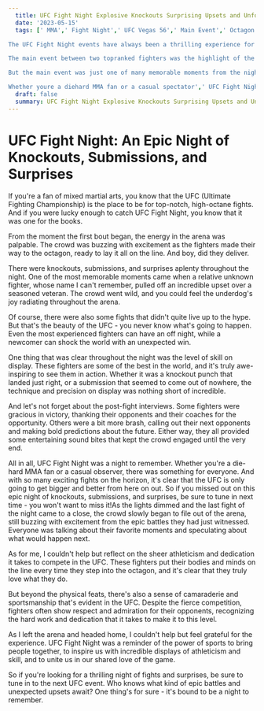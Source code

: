 ```yaml
---
  title: UFC Fight Night Explosive Knockouts Surprising Upsets and Unforgettable Moments 
  date: '2023-05-15'
  tags: [' MMA',' Fight Night',' UFC Vegas 56',' Main Event',' Octagon

The UFC Fight Night events have always been a thrilling experience for MMA enthusiasts',' and UFC Vegas 56 was no exception This event was packed with heartpumping action',' explosive knockouts',' and surprising upsets that left fans on the edge of their seats From the electrifying main event to the jawdropping moments inside the octagon',' UFC Fight Night delivered one of the most unforgettable nights in MMA history

The main event between two topranked fighters was the highlight of the night',' with both athletes bringing their Agame to the octagon Fans were treated to a backandforth battle that showcased the skills of both fighters and ended with a spectacular finish that left the crowd in awe

But the main event was just one of many memorable moments from the night Several undercard fights provided their fair share of excitement',' with some fighters pulling off unexpected upsets and others delivering breathtaking knockouts that sent shockwaves through the arena

Whether youre a diehard MMA fan or a casual spectator',' UFC Fight Night is always a cantmiss event With nonstop action',' unexpected twists and turns',' and unforgettable moments that will be talked about for years to come',' UFC Fight Night is the ultimate showcase of the worlds best fighters Dont miss out on the next one']
  draft: false
  summary: UFC Fight Night Explosive Knockouts Surprising Upsets and Unforgettable Moments 
---
```

  

# UFC Fight Night: An Epic Night of Knockouts, Submissions, and Surprises

If you're a fan of mixed martial arts, you know that the UFC (Ultimate Fighting Championship) is the place to be for top-notch, high-octane fights. And if you were lucky enough to catch UFC Fight Night, you know that it was one for the books.

From the moment the first bout began, the energy in the arena was palpable. The crowd was buzzing with excitement as the fighters made their way to the octagon, ready to lay it all on the line. And boy, did they deliver.

There were knockouts, submissions, and surprises aplenty throughout the night. One of the most memorable moments came when a relative unknown fighter, whose name I can't remember, pulled off an incredible upset over a seasoned veteran. The crowd went wild, and you could feel the underdog's joy radiating throughout the arena.

Of course, there were also some fights that didn't quite live up to the hype. But that's the beauty of the UFC - you never know what's going to happen. Even the most experienced fighters can have an off night, while a newcomer can shock the world with an unexpected win.

One thing that was clear throughout the night was the level of skill on display. These fighters are some of the best in the world, and it's truly awe-inspiring to see them in action. Whether it was a knockout punch that landed just right, or a submission that seemed to come out of nowhere, the technique and precision on display was nothing short of incredible.

And let's not forget about the post-fight interviews. Some fighters were gracious in victory, thanking their opponents and their coaches for the opportunity. Others were a bit more brash, calling out their next opponents and making bold predictions about the future. Either way, they all provided some entertaining sound bites that kept the crowd engaged until the very end.

All in all, UFC Fight Night was a night to remember. Whether you're a die-hard MMA fan or a casual observer, there was something for everyone. And with so many exciting fights on the horizon, it's clear that the UFC is only going to get bigger and better from here on out. So if you missed out on this epic night of knockouts, submissions, and surprises, be sure to tune in next time - you won't want to miss it!As the lights dimmed and the last fight of the night came to a close, the crowd slowly began to file out of the arena, still buzzing with excitement from the epic battles they had just witnessed. Everyone was talking about their favorite moments and speculating about what would happen next.

As for me, I couldn't help but reflect on the sheer athleticism and dedication it takes to compete in the UFC. These fighters put their bodies and minds on the line every time they step into the octagon, and it's clear that they truly love what they do.

But beyond the physical feats, there's also a sense of camaraderie and sportsmanship that's evident in the UFC. Despite the fierce competition, fighters often show respect and admiration for their opponents, recognizing the hard work and dedication that it takes to make it to this level.

As I left the arena and headed home, I couldn't help but feel grateful for the experience. UFC Fight Night was a reminder of the power of sports to bring people together, to inspire us with incredible displays of athleticism and skill, and to unite us in our shared love of the game.

So if you're looking for a thrilling night of fights and surprises, be sure to tune in to the next UFC event. Who knows what kind of epic battles and unexpected upsets await? One thing's for sure - it's bound to be a night to remember.
  